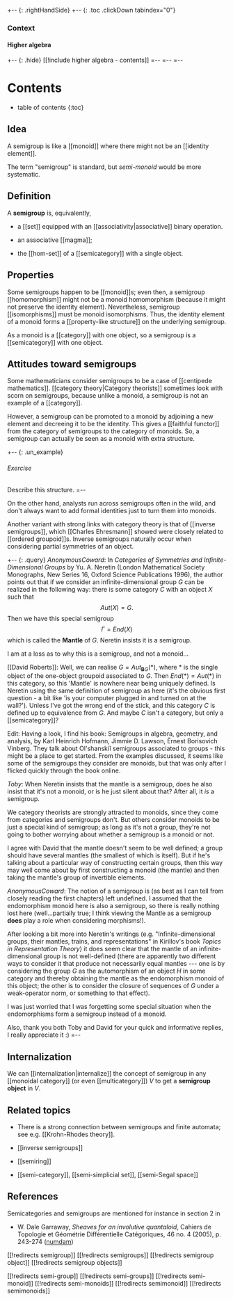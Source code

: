 
+-- {: .rightHandSide}
+-- {: .toc .clickDown tabindex="0"}
### Context
#### Higher algebra
+-- {: .hide}
[[!include higher algebra - contents]]
=--
=--
=--

# Contents
* table of contents
{:toc}

## Idea

A semigroup is like a [[monoid]] where there might not be an [[identity element]].  

The term "semigroup" is standard, but _semi-monoid_ would be more systematic.

## Definition

A __semigroup__ is, equivalently,

*  a [[set]] equipped with an [[associativity|associative]] binary operation.  

*  an associative [[magma]];

*  the [[hom-set]] of a [[semicategory]] with a single object.


## Properties

Some semigroups happen to be [[monoid]]s; even then, a semigroup [[homomorphism]] might not be a monoid homomorphism (because it might not preserve the identity element).  Nevertheless, semigroup [[isomorphisms]] must be monoid isomorphisms.  Thus, the identity element of a monoid forms a [[property-like structure]] on the underlying semigroup.

As a monoid is a [[category]] with one object, so a semigroup is a [[semicategory]] with one object.


## Attitudes toward semigroups 

Some mathematicians consider semigroups to be a case of [[centipede mathematics]].  [[category theory|Category theorists]] sometimes look with scorn on semigroups, because unlike a monoid, a semigroup is not an example of a [[category]].    

However, a semigroup can be promoted to a monoid by adjoining a new element and decreeing it to be the identity.  This gives a [[faithful functor]] from the category of semigroups to the category of monoids.  So, a semigroup can actually be seen as a monoid with extra structure.

+-- {: .un_example}
###### Exercise  

Describe this structure. 
=--

On the other hand, analysts run across semigroups often in the wild, and don\'t always want to add formal identities just to turn them into monoids.

Another variant with strong links with category theory is that of [[inverse semigroups]], which [[Charles Ehresmann]] showed were closely related to [[ordered groupoid]]s. Inverse semigroups naturally occur when considering partial symmetries of an object.

+-- {: .query}
_AnonymousCoward_: In _Categories of Symmetries and Infinite-Dimensional Groups_ by Yu. A. Neretin (London Mathematical Society Monographs, New Series 16, Oxford Science Publications 1996), the author points out that if we consider an infinite-dimensional group $G$ can be realized in the following way: there is some category $C$ with an object $X$ such that 
$$
Aut(X)=G.
$$
Then we have this special semigroup 
$$
\Gamma=End(X)
$$
which is called the **Mantle** of $G$. Neretin insists it is a semigroup.

I am at a loss as to why this is a semigroup, and not a monoid...

[[David Roberts]]: Well, we can realise $G = Aut_{\mathbf{B}G}(*)$, where $*$ is the single object of the one-object groupoid associated to $G$. Then $End(*) = Aut(*)$ in this category, so this 'Mantle' is nowhere near being uniquely defined. Is Neretin using the same definition of semigroup as here (it's the obvious first question - a bit like 'is your computer plugged in and turned on at the wall?'). Unless I've got the wrong end of the stick, and this category $C$ is defined up to equivalence from $G$. And maybe $C$ isn't a category, but only a [[semicategory]]? 

Edit: Having a look, I find his book: Semigroups in algebra, geometry, and analysis, by Karl Heinrich Hofmann, Jimmie D. Lawson, Ėrnest Borisovich Vinberg. They talk about Ol'shanskiĭ semigroups associated to groups - this might be a place to get started. From the examples discussed, it seems like some of the semigroups they consider are monoids, but that was only after I flicked quickly through the book online.

_Toby_:  When Neretin insists that the mantle is a semigroup, does he also insist that it\'s not a monoid, or is he just silent about that?  After all, it *is* a semigroup.

We category theorists are strongly attracted to monoids, since they come from categories and semigroups don\'t.  But others consider monoids to be just a special kind of semigroup; as long as it\'s not a group, they\'re not going to bother worrying about whether a semigroup is a monoid or not.

I agree with David that the mantle doesn\'t seem to be well defined; a group should have several mantles (the smallest of which is itself).  But if he\'s talking about a particular way of constructing certain groups, then this way may well come about by first constructing a monoid (the mantle) and then taking the mantle\'s group of invertible elements.

_AnonymousCoward_: The notion of a semigroup is (as best as I can tell from closely reading the first chapters) left undefined. I assumed that the endomorphism monoid here is also a semigroup, so there is really nothing lost here (well...partially true; I think viewing the Mantle as a semigroup **does** play a role when considering morphisms!). 

After looking a bit more into Neretin's writings (e.g. "Infinite-dimensional groups, their mantles, trains, and representations" in Kirillov's book _Topics in Representation Theory_) it does seem clear that the mantle of an infinite-dimensional group is not well-defined (there are apparently two different ways to consider it that produce not necessarily equal mantles --- one is by considering the group $G$ as the automorphism of an object $H$ in some category and thereby obtaining the mantle as the endomorphism monoid of this object; the other is to consider the closure of sequences of $G$ under a weak-operator norm, or something to that effect).

I was just worried that I was forgetting some special situation when the endomorphisms form a semigroup instead of a monoid.

Also, thank you both Toby and David for your quick and informative replies, I really appreciate it :) 
=--


## Internalization 

We can [[internalization|internalize]] the concept of semigroup in any [[monoidal category]] (or even [[multicategory]]) $V$ to get a __semigroup object__ in $V$.

## Related topics

*  There is a strong connection between semigroups and finite automata; see e.g. [[Krohn-Rhodes theory]].

* [[inverse semigroups]]

* [[semiring]]

* [[semi-category]], [[semi-simplicial set]], [[semi-Segal space]]


## References

Semicategories and semigroups are mentioned for instance in section 2 in

* W. Dale Garraway, _Sheaves for an involutive quantaloid_, Cahiers de Topologie et Géométrie Différentielle Catégoriques, 46 no. 4 (2005), p. 243-274  ([numdam](http://www.numdam.org/item?id=CTGDC_2005__46_4_243_0))


[[!redirects semigroup]]
[[!redirects semigroups]]
[[!redirects semigroup object]]
[[!redirects semigroup objects]]

[[!redirects semi-group]]
[[!redirects semi-groups]]
[[!redirects semi-monoid]]
[[!redirects semi-monoids]]
[[!redirects semimonoid]]
[[!redirects semimonoids]]

